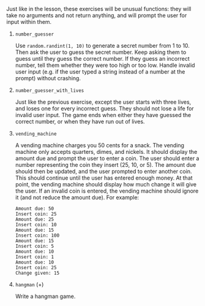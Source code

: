 Just like in the lesson, these exercises will be unusual functions: they will take no arguments and not return anything, and will prompt the user for input within them.

1. `number_guesser`

   Use `random.randint(1, 10)` to generate a secret number from 1 to 10. Then ask the user to guess the secret number. Keep asking them to guess until they guess the correct number. If they guess an incorrect number, tell them whether they were too high or too low. Handle invalid user input (e.g. if the user typed a string instead of a number at the prompt) without crashing.

1. `number_guesser_with_lives`

   Just like the previous exercise, except the user starts with three lives, and loses one for every incorrect guess. They should not lose a life for invalid user input. The game ends when either they have guessed the correct number, or when they have run out of lives.

1. `vending_machine`

   A vending machine charges you 50 cents for a snack. The vending machine only accepts quarters, dimes, and nickels. It should display the amount due and prompt the user to enter a coin. The user should enter a number representing the coin they insert (25, 10, or 5). The amount due should then be updated, and the user prompted to enter another coin. This should continue until the user has entered enough money. At that point, the vending machine should display how much change it will give the user. If an invalid coin is entered, the vending machine should ignore it (and not reduce the amount due). For example:

   ```
   Amount due: 50
   Insert coin: 25
   Amount due: 25
   Insert coin: 10
   Amount due: 15
   Insert coin: 100
   Amount due: 15
   Insert coin: 5
   Amount due: 10
   Insert coin: 1
   Amount due: 10
   Insert coin: 25
   Change given: 15
   ```

1. `hangman` (+)

   Write a hangman game.

